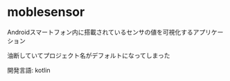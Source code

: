 # moblesensor
Androidスマートフォン内に搭載されているセンサの値を可視化するアプリケーション

油断していてプロジェクト名がデフォルトになってしまった

開発言語: kotlin
